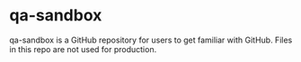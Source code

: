 # qa-sandbox
qa-sandbox is a GitHub repository for users to get familiar with GitHub.
Files in this repo are not used for production.